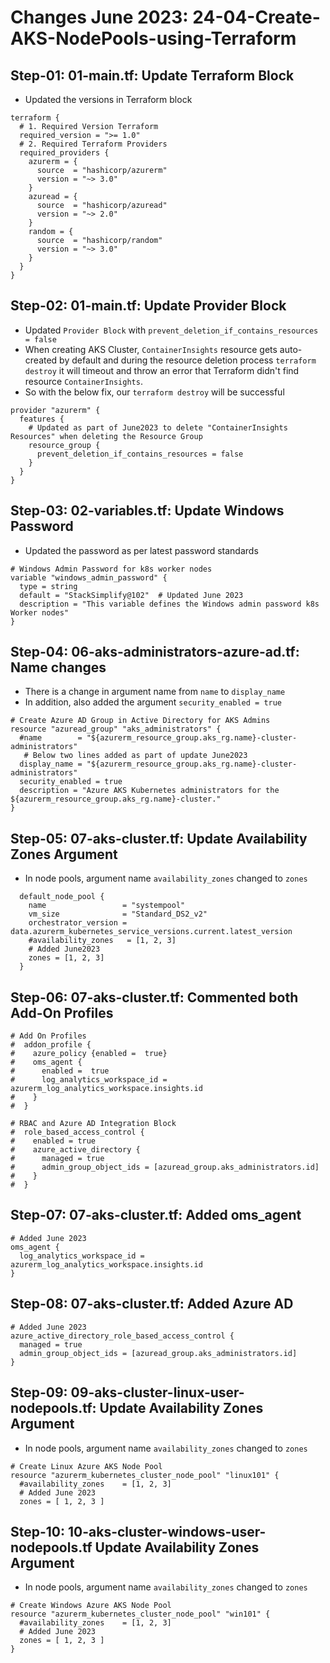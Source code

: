 # Changes June 2023: 24-04-Create-AKS-NodePools-using-Terraform

## Step-01: 01-main.tf: Update Terraform Block
- Updated the versions in Terraform block
```t
terraform {
  # 1. Required Version Terraform
  required_version = ">= 1.0"
  # 2. Required Terraform Providers  
  required_providers {
    azurerm = {
      source  = "hashicorp/azurerm"
      version = "~> 3.0"
    }
    azuread = {
      source  = "hashicorp/azuread"
      version = "~> 2.0"
    }
    random = {
      source  = "hashicorp/random"
      version = "~> 3.0"
    }
  }
}
```

## Step-02: 01-main.tf: Update Provider Block
- Updated `Provider Block` with `prevent_deletion_if_contains_resources = false`
- When creating AKS Cluster, `ContainerInsights` resource gets auto-created by default and during the resource deletion process `terraform destroy` it will timeout and throw an error that Terraform didn't find resource `ContainerInsights`.
- So with the below fix, our `terraform destroy` will be successful
```t
provider "azurerm" {
  features {
    # Updated as part of June2023 to delete "ContainerInsights Resources" when deleting the Resource Group
    resource_group {
      prevent_deletion_if_contains_resources = false
    }
  }
}
```

## Step-03: 02-variables.tf: Update Windows Password
- Updated the password as per latest password standards
```t
# Windows Admin Password for k8s worker nodes
variable "windows_admin_password" {
  type = string
  default = "StackSimplify@102"  # Updated June 2023
  description = "This variable defines the Windows admin password k8s Worker nodes"  
}
```

## Step-04: 06-aks-administrators-azure-ad.tf: Name changes
- There is a change in argument name from `name` to `display_name`
- In addition, also added the argument `security_enabled = true`
```t
# Create Azure AD Group in Active Directory for AKS Admins
resource "azuread_group" "aks_administrators" {
  #name        = "${azurerm_resource_group.aks_rg.name}-cluster-administrators"
   # Below two lines added as part of update June2023
  display_name = "${azurerm_resource_group.aks_rg.name}-cluster-administrators"
  security_enabled = true
  description = "Azure AKS Kubernetes administrators for the ${azurerm_resource_group.aks_rg.name}-cluster."
}
```

## Step-05: 07-aks-cluster.tf: Update Availability Zones Argument
- In node pools, argument name `availability_zones` changed to `zones` 
```t
  default_node_pool {
    name                 = "systempool"
    vm_size              = "Standard_DS2_v2"
    orchestrator_version = data.azurerm_kubernetes_service_versions.current.latest_version
    #availability_zones   = [1, 2, 3]
    # Added June2023
    zones = [1, 2, 3]
  }
```
## Step-06: 07-aks-cluster.tf: Commented both Add-On Profiles
```t
# Add On Profiles
#  addon_profile {
#    azure_policy {enabled =  true}
#    oms_agent {
#      enabled =  true
#      log_analytics_workspace_id = azurerm_log_analytics_workspace.insights.id
#    }
#  }

# RBAC and Azure AD Integration Block
#  role_based_access_control {
#    enabled = true
#    azure_active_directory {
#      managed = true
#      admin_group_object_ids = [azuread_group.aks_administrators.id]
#    }
#  }
```
## Step-07: 07-aks-cluster.tf: Added oms_agent
```t
# Added June 2023
oms_agent {
  log_analytics_workspace_id = azurerm_log_analytics_workspace.insights.id
}
```
## Step-08: 07-aks-cluster.tf: Added Azure AD
```t
# Added June 2023
azure_active_directory_role_based_access_control {
  managed = true
  admin_group_object_ids = [azuread_group.aks_administrators.id]
}
```

## Step-09: 09-aks-cluster-linux-user-nodepools.tf: Update Availability Zones Argument
- In node pools, argument name `availability_zones` changed to `zones` 
```t
# Create Linux Azure AKS Node Pool
resource "azurerm_kubernetes_cluster_node_pool" "linux101" {
  #availability_zones    = [1, 2, 3]
  # Added June 2023
  zones = [ 1, 2, 3 ]
```
## Step-10: 10-aks-cluster-windows-user-nodepools.tf Update Availability Zones Argument
- In node pools, argument name `availability_zones` changed to `zones` 
```t
# Create Windows Azure AKS Node Pool
resource "azurerm_kubernetes_cluster_node_pool" "win101" {
  #availability_zones    = [1, 2, 3]
  # Added June 2023
  zones = [ 1, 2, 3 ]
}
```